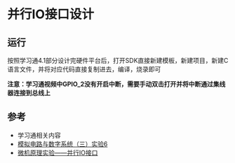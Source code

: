 # 并行IO接口设计

## 运行

按照学习通4.1部分设计完硬件平台后，打开SDK直接新建模板，新建项目，新建C语言文件，并将对应代码直接复制进去，编译，烧录即可

**注意：学习通视频中GPIO_2没有开启中断，需要手动双击打开并将中断通过集线器连接到总线上**

## 参考

- 学习通相关内容
- [模拟电路与数字系统（三）实验6](https://blog.csdn.net/Antonioxv/article/details/120382765)
- [微机原理实验——并行IO接口](https://blog.csdn.net/weixin_43499292/article/details/109907887)
